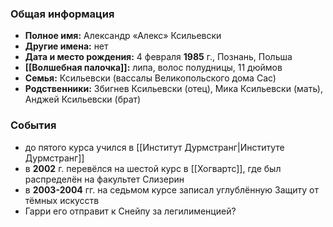 ### Общая информация
- **Полное имя:** Александр «Алекс» Ксильевски
- **Другие имена:** нет
- **Дата и место рождения:** 4 февраля **1985** г., Познань, Польша
- **[[Волшебная палочка]]:** липа, волос полудницы, 11 дюймов
- **Семья:** Ксильевски (вассалы Великопольского дома Сас)
- **Родственники:** Збигнев Ксильевски (отец), Мика Ксильевски (мать), Анджей Ксильевски (брат)

### События
- до пятого курса учился в [[Институт Дурмстранг|Институте Дурмстранг]]
- в **2002** г. перевёлся на шестой курс в [[Хогвартс]], где был распределён на факультет Слизерин
- в **2003-2004** гг. на седьмом курсе записал углублённую Защиту от тёмных искусств
- Гарри его отправит к Снейпу за легилименцией?